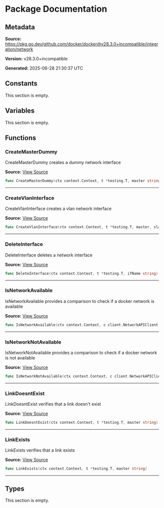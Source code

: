 # Package Documentation

## Metadata

**Source:** https://pkg.go.dev/github.com/docker/docker@v28.3.0+incompatible/integration/network

**Version:** v28.3.0+incompatible

**Generated:** 2025-06-28 21:30:37 UTC

## Constants

This section is empty.

## Variables

This section is empty.

## Functions

### CreateMasterDummy

CreateMasterDummy creates a dummy network interface

**Source:** [View Source](https://github.com/docker/docker/blob/v28.3.0/integration/network/helpers.go#L18)  

```go
func CreateMasterDummy(ctx context.Context, t *testing.T, master string)
```

---

### CreateVlanInterface

CreateVlanInterface creates a vlan network interface

**Source:** [View Source](https://github.com/docker/docker/blob/v28.3.0/integration/network/helpers.go#L25)  

```go
func CreateVlanInterface(ctx context.Context, t *testing.T, master, slave, id string)
```

---

### DeleteInterface

DeleteInterface deletes a network interface

**Source:** [View Source](https://github.com/docker/docker/blob/v28.3.0/integration/network/helpers.go#L33)  

```go
func DeleteInterface(ctx context.Context, t *testing.T, ifName string)
```

---

### IsNetworkAvailable

IsNetworkAvailable provides a comparison to check if a docker network is available

**Source:** [View Source](https://github.com/docker/docker/blob/v28.3.0/integration/network/helpers.go#L55)  

```go
func IsNetworkAvailable(ctx context.Context, c client.NetworkAPIClient, name string) is.Comparison
```

---

### IsNetworkNotAvailable

IsNetworkNotAvailable provides a comparison to check if a docker network is not available

**Source:** [View Source](https://github.com/docker/docker/blob/v28.3.0/integration/network/helpers.go#L71)  

```go
func IsNetworkNotAvailable(ctx context.Context, c client.NetworkAPIClient, name string) is.Comparison
```

---

### LinkDoesntExist

LinkDoesntExist verifies that a link doesn't exist

**Source:** [View Source](https://github.com/docker/docker/blob/v28.3.0/integration/network/helpers.go#L46)  

```go
func LinkDoesntExist(ctx context.Context, t *testing.T, master string)
```

---

### LinkExists

LinkExists verifies that a link exists

**Source:** [View Source](https://github.com/docker/docker/blob/v28.3.0/integration/network/helpers.go#L40)  

```go
func LinkExists(ctx context.Context, t *testing.T, master string)
```

---

## Types

This section is empty.

